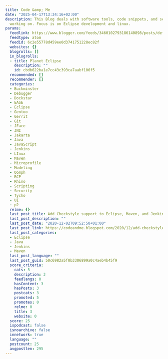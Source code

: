 ```yaml
---
title: Code &amp; Me
date: "2025-04-17T13:34:16+02:00"
description: This Blog deals with software tools, code snippets, and scripts I am
  working on. Focus is on Eclipse development and linux.
params:
  feedlink: https://www.blogger.com/feeds/3460102793186140898/posts/default
  feedtype: atom
  feedid: 6c2e55778d459ee0d3741751228ec82f
  websites: {}
  blogrolls: []
  in_blogrolls:
  - title: Planet Eclipse
    description: ""
    id: cbdb622ba1e7cc43c393ca7aabf106f5
  recommended: []
  recommender: []
  categories:
  - Buckminster
  - Debugger
  - Dockstar
  - EASE
  - Eclipse
  - Gentoo
  - Gerrit
  - Git
  - JFace
  - JNI
  - Jakarta
  - Java
  - JavaScript
  - Jenkins
  - LInux
  - Maven
  - Microprofile
  - Modeling
  - Oomph
  - RCP
  - Rhino
  - Scripting
  - Security
  - Tycho
  - UI
  - p2
  relme: {}
  last_post_title: Add Checkstyle support to Eclipse, Maven, and Jenkins
  last_post_description: ""
  last_post_date: "2020-12-02T09:52:50+01:00"
  last_post_link: https://codeandme.blogspot.com/2020/12/add-checkstyle-support-to-eclipse-maven.html
  last_post_categories:
  - Eclipse
  - Java
  - Jenkins
  - Maven
  last_post_language: ""
  last_post_guid: 50c6982a5f0b3306899a0c4aeb4b45f9
  score_criteria:
    cats: 5
    description: 3
    feedlangs: 0
    hasContent: 3
    hasPosts: 3
    postcats: 3
    promoted: 5
    promotes: 0
    relme: 0
    title: 3
    website: 0
  score: 25
  ispodcast: false
  isnoarchive: false
  innetwork: true
  language: ""
  postcount: 25
  avgpostlen: 295
---
```

